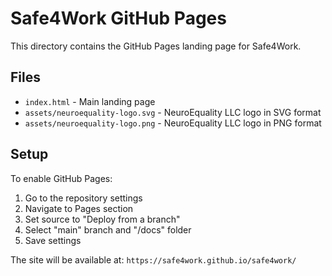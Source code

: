 # Safe4Work GitHub Pages

This directory contains the GitHub Pages landing page for Safe4Work.

## Files

- `index.html` - Main landing page
- `assets/neuroequality-logo.svg` - NeuroEquality LLC logo in SVG format
- `assets/neuroequality-logo.png` - NeuroEquality LLC logo in PNG format

## Setup

To enable GitHub Pages:

1. Go to the repository settings
2. Navigate to Pages section
3. Set source to "Deploy from a branch"
4. Select "main" branch and "/docs" folder
5. Save settings

The site will be available at: `https://safe4work.github.io/safe4work/`